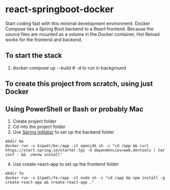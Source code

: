 # react-springboot-docker
Start coding fast with this minimal development environment. Docker Compose ties a Spring Boot backend to a React frontend. Because the source files are mounted as a volume in the Docker container, Hot Reload works for the frontend and backend.

## To start the stack
1. docker-compose up --build  # -d to run in background

## To create this project from scratch, using just Docker
## Using PowerShell or Bash or probably Mac
1. Create project folder
2. Cd into the project folder
3. Use [Spring Initializr](https://start.spring.io/) to set up the backend folder
```
mkdir be
docker run -v $(pwd)/be:/app -it openjdk sh -c "cd /app && curl https://start.spring.io/starter.tgz -d dependencies=web,devtools | tar zxvf - && ./mvnw install"
```
4. Use create-react-app to set up the frontend folder
```
mkdir fe
docker run -v $(pwd)/fe:/app -it node sh -c "cd /app && npm install -g create-react-app && create-react-app ."
```
